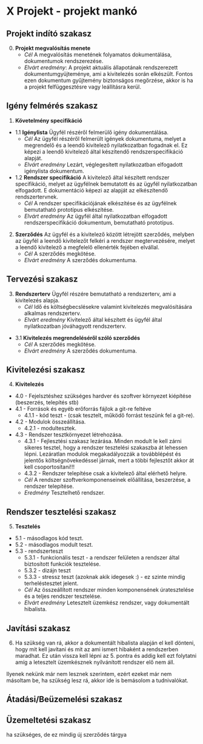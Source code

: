 # X Projekt - projekt mankó
 
Projekt indító szakasz
----------------------
  
0. **Projekt megvalósítás menete**
	- *Cél*
A megvalósítás menetének folyamatos dokumentálása, dokumentumok rendszerezése.
	- *Elvárt eredmény*: 
A projekt aktuális állapotának rendszerezett dokumentumgyüjteménye, ami a kivitelezés során elkészült. Fontos ezen dokumentum gyűjtemény biztonságos megőrzése, akkor is ha a projekt felfüggesztésre vagy leállításra kerül.			

Igény felmérés szakasz
----------------------		

1. **Követelmény specifikáció**
- 1.1 **Igénylista** 
Ügyfél részéről felmerülő igény dokumentálása. 
	- *Cél*
Az ügyfél részéről felmerült igények dokumentuma, melyet a megrendelő és a leendő kivitelező nyilatkozatban fogadnak el. Ez képezi a leendő kivitelező által készítendő rendszerspecifikáció alapját.
	- *Elvárt eredmény*
Lezárt, véglegesített nyilatkozatban elfogadott igénylista dokumentum.
- 1.2 **Rendszer specifikáció**
A kivitelező által készített rendszer specifikáció, melyet az ügyfélnek bemutatott és az ügyfél nyilatkozatban elfogadott. E dokumentáció képezi az alapját az elkészítendő rendszertervnek.
	- *Cél*
A rendszer specifikációjának elkészítése és az ügyfélnek bemutatható prototípus elkészítése.
	- *Elvárt eredmény*
Az ügyfél által nyilatkozatban elfogadott rendszerspecifikáció dokumentum, bemutatható prototípus.

2. **Szerződés** 
Az ügyfél és a kivitelező között létrejött szerződés, melyben az ügyfél a leendő kivitelezőt felkéri a rendszer megtervezésére, melyet a leendő kivitelező a megfelelő ellenérték fejében elvállal.
	- *Cél*
A szerződés megkötése.
	- *Elvárt eredmény*
A szerződés dokumentuma.
 
Tervezési szakasz
-----------------
 
3. **Rendszerterv**
Ügyfél részére bemutatható a rendszerterv, ami a kivitelezés alapja.
	- *Cél*
Idő és költségbecslésekre valamint kivitelezés megvalósítására alkalmas rendszerterv.
	- *Elvárt eredmény*
Kivitelező által készített és ügyfél által nyilatkozatban jóváhagyott rendszerterv.
- 3.1 **Kivitelezés megrendeléséről szóló szerződés**
	- *Cél*
A szerződés megkötése.
	- *Elvárt eredmény*
A szerződés dokumentuma.
 
Kivitelezési szakasz
--------------------
 
4. **Kivitelezés**
- 4.0 - Fejelsztéshez szükséges hardver és szoftver környezet kiépítése (beszerzés, telepítés stb)
- 4.1 - Források és egyéb erőforrás fájlok a git-re feltéve 
	- 4.1.1 - kód teszt - (csak tesztelt, működő forrást teszünk fel a git-re).
- 4.2 - Modulok összeállítása.
	- 4.2.1 - modultesztek.
- 4.3 - Rendszer tesztkörnyezet létrehozása.
	- 4.3.1 - Fejlesztési szakasz lezárása. Minden modult le kell zárni sikeres tesztel, hogy a rendszer tesztelési 
				szakaszba át lehessen lépni. Lezáratlan modulok megakadályozzák a továbblépést és jelentős 
				költségnövekedéssel járnak, mert a többi fejlesztőt akkor át kell csoportosítani!!!
	- 4.3.2 - Rendszer telepítése csak a kivitelező által elérhető helyre.
	- *Cél* 
A rendszer szoftverkomponenseinek előállítása, beszerzése, a rendszer telepítése.
	- *Eredmény*
Tesztelhető rendszer.
 
Rendszer tesztelési szakasz
---------------------------
 
5. **Tesztelés**
- 5.1 - másodlagos kód teszt.	
- 5.2 - másodlagos modult teszt.
- 5.3 - rendszerteszt
	- 5.3.1 - funkcionális teszt - a rendszer felületen a rendszer által biztosított funkciók tesztelése.
	- 5.3.2 - dizájn teszt
	- 5.3.3 - stressz teszt (azoknak akik idegesek :) - ez szinte mindig terheléstesztet jelent.
	- *Cél*
Az összeállított rendszer minden komponensének úratesztelése és a teljes rendszer tesztelése.
	- *Elvárt eredmény*
Letesztelt üzemkész rendszer, vagy dokumentált hibalista.
  
Javítási szakasz
----------------
	
6. Ha szükség van rá, akkor a dokumentált hibalista alapján el kell dönteni, hogy mit kell javítani és mit az ami ismert hibaként a rendszerben maradhat. Ez után vissza kell lépni az 5. pontra és addig kell ezt folytatni amíg a letesztelt üzemkésznek nyílvánított rendszer elő nem áll.

Ilyenek nekünk már nem lesznek szerintem, ezért ezeket már nem másoltam be, ha szükség lesz rá, akkor ide is bemásolom a tudnivalókat.

Átadási/Beüzemelési szakasz
---------------------------

Üzemeltetési szakasz
--------------------
ha szükséges, de ez mindig új szerződés tárgya
